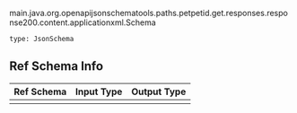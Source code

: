 main.java.org.openapijsonschematools.paths.petpetid.get.responses.response200.content.applicationxml.Schema
```
type: JsonSchema
```

## Ref Schema Info
Ref Schema | Input Type | Output Type
---------- | ---------- | -----------
 |  | 
